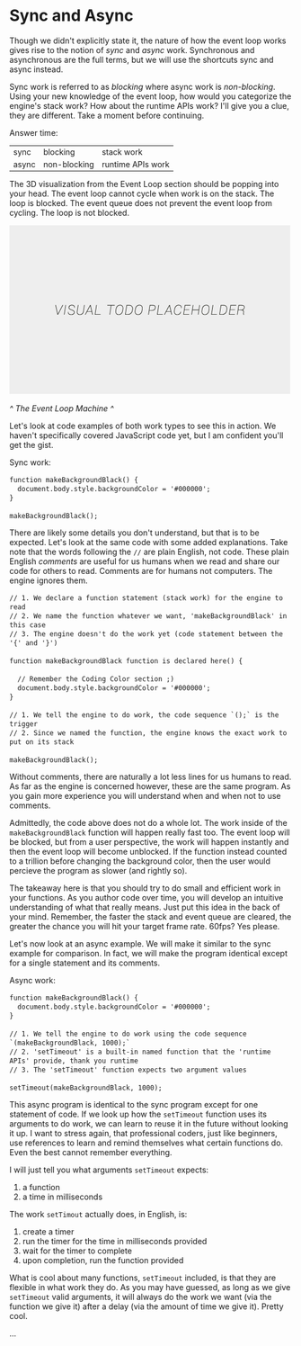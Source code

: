 # Sync and Async

Though we didn't explicitly state it, the nature of how the event loop works gives rise to the notion of *sync* and *async* work. Synchronous and asynchronous are the full terms, but we will use the shortcuts sync and async instead.

Sync work is referred to as *blocking* where async work is *non-blocking*. Using your new knowledge of the event loop, how would you categorize the engine's stack work? How about the runtime APIs work? I'll give you a clue, they are different. Take a moment before continuing.

Answer time:
<table>
  <tr>
    <td>sync</td>
    <td>blocking</td>
    <td>stack work</td>
  </tr>
  <tr>
    <td>async</td>
    <td>non-blocking</td>
    <td>runtime APIs work</td>
  </tr>
</table>

The 3D visualization from the Event Loop section should be popping into your head. The event loop cannot cycle when work is on the stack. The loop is blocked. The event queue does not prevent the event loop from cycling. The loop is not blocked.

![alt text](../assets/visual-todo-placeholder.jpg "The Event Loop Machine")

*^ The Event Loop Machine ^*

Let's look at code examples of both work types to see this in action. We haven't specifically covered JavaScript code yet, but I am confident you'll get the gist.

Sync work:
```
function makeBackgroundBlack() {
  document.body.style.backgroundColor = '#000000';
}

makeBackgroundBlack();
```

There are likely some details you don't understand, but that is to be expected. Let's look at the same code with some added explanations. Take note that the words following the `//` are plain English, not code. These plain English *comments* are useful for us humans when we read and share our code for others to read. Comments are for humans not computers. The engine ignores them.

```
// 1. We declare a function statement (stack work) for the engine to read
// 2. We name the function whatever we want, 'makeBackgroundBlack' in this case
// 3. The engine doesn't do the work yet (code statement between the '{' and '}')

function makeBackgroundBlack function is declared here() {

  // Remember the Coding Color section ;)
  document.body.style.backgroundColor = '#000000';
}

// 1. We tell the engine to do work, the code sequence `();` is the trigger
// 2. Since we named the function, the engine knows the exact work to put on its stack

makeBackgroundBlack();
```

Without comments, there are naturally a lot less lines for us humans to read. As far as the engine is concerned however, these are the same program. As you gain more experience you will understand when and when not to use comments.

Admittedly, the code above does not do a whole lot. The work inside of the `makeBackgroundBlack` function will happen really fast too. The event loop will be blocked, but from a user perspective, the work will happen instantly and then the event loop will become unblocked. If the function instead counted to a trillion before changing the background color, then the user would percieve the program as slower (and rightly so).

The takeaway here is that you should try to do small and efficient work in your functions. As you author code over time, you will develop an intuitive understanding of what that really means. Just put this idea in the back of your mind. Remember, the faster the stack and event queue are cleared, the greater the chance you will hit your target frame rate. 60fps? Yes please.

Let's now look at an async example. We will make it similar to the sync example for comparison. In fact, we will make the program identical except for a single statement and its comments.

Async work:
```
function makeBackgroundBlack() {
  document.body.style.backgroundColor = '#000000';
}

// 1. We tell the engine to do work using the code sequence `(makeBackgroundBlack, 1000);`
// 2. 'setTimeout' is a built-in named function that the 'runtime APIs' provide, thank you runtime
// 3. The 'setTimeout' function expects two argument values

setTimeout(makeBackgroundBlack, 1000);
```

This async program is identical to the sync program except for one statement of code. If we look up how the `setTimeout` function uses its arguments to do work, we can learn to reuse it in the future without looking it up. I want to stress again, that professional coders, just like beginners, use references to learn and remind themselves what certain functions do. Even the best cannot remember everything.

I will just tell you what arguments `setTimeout` expects:
1. a function
2. a time in milliseconds

The work `setTimout` actually does, in English, is:
1. create a timer
2. run the timer for the time in milliseconds provided
3. wait for the timer to complete
4. upon completion, run the function provided

What is cool about many functions, `setTimeout` included, is that they are flexible in what work they do. As you may have guessed, as long as we give `setTimeout` valid arguments, it will always do the work we want (via the function we give it) after a delay (via the amount of time we give it). Pretty cool.

...
